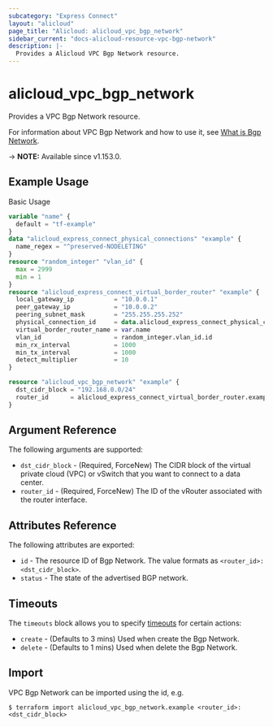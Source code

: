 ```yaml
---
subcategory: "Express Connect"
layout: "alicloud"
page_title: "Alicloud: alicloud_vpc_bgp_network"
sidebar_current: "docs-alicloud-resource-vpc-bgp-network"
description: |-
  Provides a Alicloud VPC Bgp Network resource.
---
```


# alicloud_vpc_bgp_network

Provides a VPC Bgp Network resource.

For information about VPC Bgp Network and how to use it, see [What is Bgp Network](https://www.alibabacloud.com/help/en/doc-detail/91267.html).

-> **NOTE:** Available since v1.153.0.

## Example Usage

Basic Usage

```terraform
variable "name" {
  default = "tf-example"
}
data "alicloud_express_connect_physical_connections" "example" {
  name_regex = "^preserved-NODELETING"
}
resource "random_integer" "vlan_id" {
  max = 2999
  min = 1
}
resource "alicloud_express_connect_virtual_border_router" "example" {
  local_gateway_ip           = "10.0.0.1"
  peer_gateway_ip            = "10.0.0.2"
  peering_subnet_mask        = "255.255.255.252"
  physical_connection_id     = data.alicloud_express_connect_physical_connections.example.connections.0.id
  virtual_border_router_name = var.name
  vlan_id                    = random_integer.vlan_id.id
  min_rx_interval            = 1000
  min_tx_interval            = 1000
  detect_multiplier          = 10
}

resource "alicloud_vpc_bgp_network" "example" {
  dst_cidr_block = "192.168.0.0/24"
  router_id      = alicloud_express_connect_virtual_border_router.example.id
}
```

## Argument Reference

The following arguments are supported:

* `dst_cidr_block` - (Required, ForceNew) The CIDR block of the virtual private cloud (VPC) or vSwitch that you want to connect to a data center.
* `router_id` - (Required, ForceNew) The ID of the vRouter associated with the router interface.

## Attributes Reference

The following attributes are exported:

* `id` - The resource ID of Bgp Network. The value formats as `<router_id>:<dst_cidr_block>`.
* `status` - The state of the advertised BGP network.

## Timeouts

The `timeouts` block allows you to specify [timeouts](https://www.terraform.io/docs/configuration-0-11/resources.html#timeouts) for certain actions:

* `create` - (Defaults to 3 mins) Used when create the Bgp Network.
* `delete` - (Defaults to 1 mins) Used when delete the Bgp Network.

## Import

VPC Bgp Network can be imported using the id, e.g.

```shell
$ terraform import alicloud_vpc_bgp_network.example <router_id>:<dst_cidr_block>
```